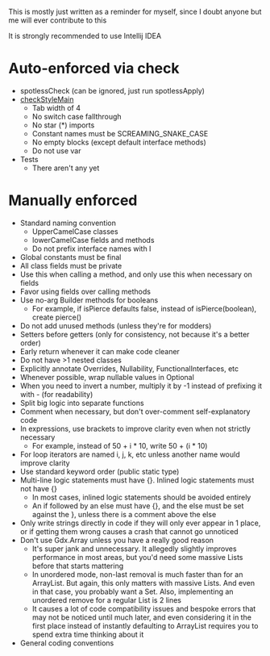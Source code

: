 This is mostly just written as a reminder for myself, since I doubt anyone but me will ever contribute to this

It is strongly recommended to use Intellij IDEA

# Auto-enforced via check
* spotlessCheck (can be ignored, just run spotlessApply)
* [checkStyleMain](core/checkstyle.xml)
  * Tab width of 4
  * No switch case fallthrough
  * No star (*) imports
  * Constant names must be SCREAMING_SNAKE_CASE
  * No empty blocks (except default interface methods)
  * Do not use var
* Tests
  * There aren't any yet

# Manually enforced
* Standard naming convention
  * UpperCamelCase classes
  * lowerCamelCase fields and methods
  * Do not prefix interface names with I
* Global constants must be final
* All class fields must be private
* Use this when calling a method, and only use this when necessary on fields
* Favor using fields over calling methods
* Use no-arg Builder methods for booleans
  * For example, if isPierce defaults false, instead of isPierce(boolean), create pierce()
* Do not add unused methods (unless they're for modders)
* Setters before getters (only for consistency, not because it's a better order)
* Early return whenever it can make code cleaner
* Do not have >1 nested classes
* Explicitly annotate Overrides, Nullability, FunctionalInterfaces, etc
* Whenever possible, wrap nullable values in Optional<T>
* When you need to invert a number, multiply it by -1 instead of prefixing it with - (for readability)
* Split big logic into separate functions
* Comment when necessary, but don't over-comment self-explanatory code
* In expressions, use brackets to improve clarity even when not strictly necessary
  * For example, instead of 50 + i * 10, write 50 + (i * 10) 
* For loop iterators are named i, j, k, etc unless another name would improve clarity
* Use standard keyword order (public static type)
* Multi-line logic statements must have {}. Inlined logic statements must not have {}
  * In most cases, inlined logic statements should be avoided entirely
  * An if followed by an else must have {}, and the else must be set against the }, unless there is a comment above the else
* Only write strings directly in code if they will only ever appear in 1 place, or if getting them wrong causes a crash that cannot go unnoticed
* Don't use Gdx.Array unless you have a really good reason
  * It's super jank and unnecessary. It allegedly slightly improves performance in most areas, but you'd need some massive Lists before that starts mattering
  * In unordered mode, non-last removal is much faster than for an ArrayList. But again, this only matters with massive Lists. And even in that case, you probably want a Set. Also, implementing an unordered remove for a regular List is 2 lines
  * It causes a lot of code compatibility issues and bespoke errors that may not be noticed until much later, and even considering it in the first place instead of instantly defaulting to ArrayList requires you to spend extra time thinking about it
* General coding conventions